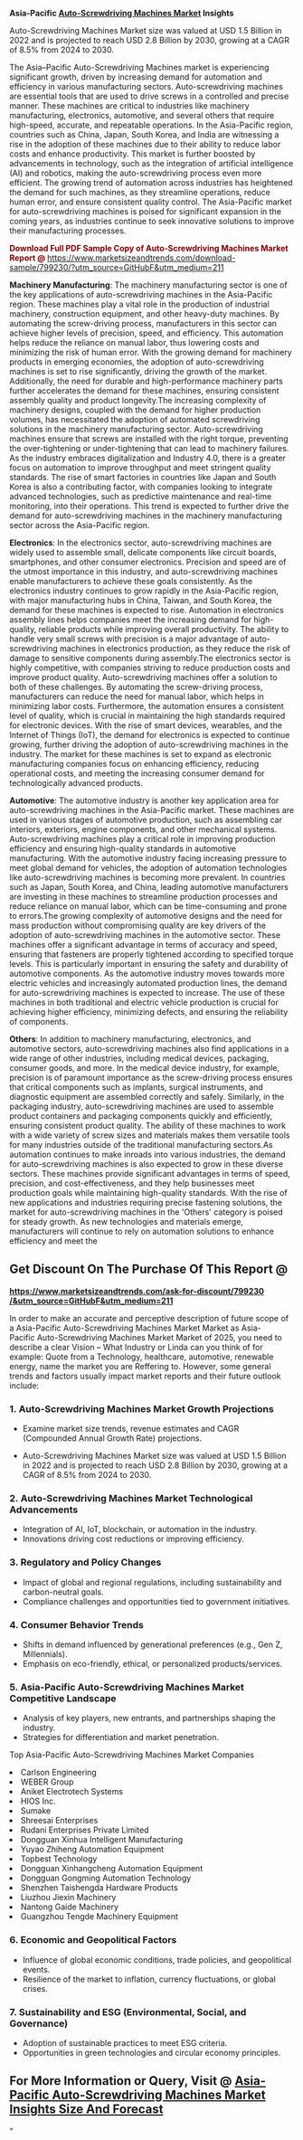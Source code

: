 <p><strong>Asia-Pacific&nbsp;<a href=""https://www.marketsizeandtrends.com/download-sample/799230/&amp;utm_source=GitHubF&amp;utm_medium=211"">Auto-Screwdriving Machines Market</a> Insights</strong></p><p>Auto-Screwdriving Machines Market size was valued at USD 1.5 Billion in 2022 and is projected to reach USD 2.8 Billion by 2030, growing at a CAGR of 8.5% from 2024 to 2030.</p><p><p>The Asia–Pacific Auto-Screwdriving Machines market is experiencing significant growth, driven by increasing demand for automation and efficiency in various manufacturing sectors. Auto-screwdriving machines are essential tools that are used to drive screws in a controlled and precise manner. These machines are critical to industries like machinery manufacturing, electronics, automotive, and several others that require high-speed, accurate, and repeatable operations. In the Asia-Pacific region, countries such as China, Japan, South Korea, and India are witnessing a rise in the adoption of these machines due to their ability to reduce labor costs and enhance productivity. This market is further boosted by advancements in technology, such as the integration of artificial intelligence (AI) and robotics, making the auto-screwdriving process even more efficient. The growing trend of automation across industries has heightened the demand for such machines, as they streamline operations, reduce human error, and ensure consistent quality control. The Asia-Pacific market for auto-screwdriving machines is poised for significant expansion in the coming years, as industries continue to seek innovative solutions to improve their manufacturing processes. <p><strong><span style="color: #800000;">Download Full PDF Sample Copy of Auto-Screwdriving Machines Market Report @</span>&nbsp;</strong><a href="https://www.marketsizeandtrends.com/download-sample/799230/?utm_source=GitHubF&amp;utm_medium=211" target="_blank">https://www.marketsizeandtrends.com/download-sample/799230/?utm_source=GitHubF&amp;utm_medium=211</a></p></p><p><strong>Machinery Manufacturing</strong>: The machinery manufacturing sector is one of the key applications of auto-screwdriving machines in the Asia-Pacific region. These machines play a vital role in the production of industrial machinery, construction equipment, and other heavy-duty machines. By automating the screw-driving process, manufacturers in this sector can achieve higher levels of precision, speed, and efficiency. This automation helps reduce the reliance on manual labor, thus lowering costs and minimizing the risk of human error. With the growing demand for machinery products in emerging economies, the adoption of auto-screwdriving machines is set to rise significantly, driving the growth of the market. Additionally, the need for durable and high-performance machinery parts further accelerates the demand for these machines, ensuring consistent assembly quality and product longevity.The increasing complexity of machinery designs, coupled with the demand for higher production volumes, has necessitated the adoption of automated screwdriving solutions in the machinery manufacturing sector. Auto-screwdriving machines ensure that screws are installed with the right torque, preventing the over-tightening or under-tightening that can lead to machinery failures. As the industry embraces digitalization and Industry 4.0, there is a greater focus on automation to improve throughput and meet stringent quality standards. The rise of smart factories in countries like Japan and South Korea is also a contributing factor, with companies looking to integrate advanced technologies, such as predictive maintenance and real-time monitoring, into their operations. This trend is expected to further drive the demand for auto-screwdriving machines in the machinery manufacturing sector across the Asia-Pacific region.</p><p><strong>Electronics</strong>: In the electronics sector, auto-screwdriving machines are widely used to assemble small, delicate components like circuit boards, smartphones, and other consumer electronics. Precision and speed are of the utmost importance in this industry, and auto-screwdriving machines enable manufacturers to achieve these goals consistently. As the electronics industry continues to grow rapidly in the Asia-Pacific region, with major manufacturing hubs in China, Taiwan, and South Korea, the demand for these machines is expected to rise. Automation in electronics assembly lines helps companies meet the increasing demand for high-quality, reliable products while improving overall productivity. The ability to handle very small screws with precision is a major advantage of auto-screwdriving machines in electronics production, as they reduce the risk of damage to sensitive components during assembly.The electronics sector is highly competitive, with companies striving to reduce production costs and improve product quality. Auto-screwdriving machines offer a solution to both of these challenges. By automating the screw-driving process, manufacturers can reduce the need for manual labor, which helps in minimizing labor costs. Furthermore, the automation ensures a consistent level of quality, which is crucial in maintaining the high standards required for electronic devices. With the rise of smart devices, wearables, and the Internet of Things (IoT), the demand for electronics is expected to continue growing, further driving the adoption of auto-screwdriving machines in the industry. The market for these machines is set to expand as electronic manufacturing companies focus on enhancing efficiency, reducing operational costs, and meeting the increasing consumer demand for technologically advanced products.</p><p><strong>Automotive</strong>: The automotive industry is another key application area for auto-screwdriving machines in the Asia-Pacific market. These machines are used in various stages of automotive production, such as assembling car interiors, exteriors, engine components, and other mechanical systems. Auto-screwdriving machines play a critical role in improving production efficiency and ensuring high-quality standards in automotive manufacturing. With the automotive industry facing increasing pressure to meet global demand for vehicles, the adoption of automation technologies like auto-screwdriving machines is becoming more prevalent. In countries such as Japan, South Korea, and China, leading automotive manufacturers are investing in these machines to streamline production processes and reduce reliance on manual labor, which can be time-consuming and prone to errors.The growing complexity of automotive designs and the need for mass production without compromising quality are key drivers of the adoption of auto-screwdriving machines in the automotive sector. These machines offer a significant advantage in terms of accuracy and speed, ensuring that fasteners are properly tightened according to specified torque levels. This is particularly important in ensuring the safety and durability of automotive components. As the automotive industry moves towards more electric vehicles and increasingly automated production lines, the demand for auto-screwdriving machines is expected to increase. The use of these machines in both traditional and electric vehicle production is crucial for achieving higher efficiency, minimizing defects, and ensuring the reliability of components.</p><p><strong>Others</strong>: In addition to machinery manufacturing, electronics, and automotive sectors, auto-screwdriving machines also find applications in a wide range of other industries, including medical devices, packaging, consumer goods, and more. In the medical device industry, for example, precision is of paramount importance as the screw-driving process ensures that critical components such as implants, surgical instruments, and diagnostic equipment are assembled correctly and safely. Similarly, in the packaging industry, auto-screwdriving machines are used to assemble product containers and packaging components quickly and efficiently, ensuring consistent product quality. The ability of these machines to work with a wide variety of screw sizes and materials makes them versatile tools for many industries outside of the traditional manufacturing sectors.As automation continues to make inroads into various industries, the demand for auto-screwdriving machines is also expected to grow in these diverse sectors. These machines provide significant advantages in terms of speed, precision, and cost-effectiveness, and they help businesses meet production goals while maintaining high-quality standards. With the rise of new applications and industries requiring precise fastening solutions, the market for auto-screwdriving machines in the 'Others' category is poised for steady growth. As new technologies and materials emerge, manufacturers will continue to rely on automation solutions to enhance efficiency and meet the</p><h2><strong>Get Discount On The Purchase Of This Report @&nbsp;</strong></h2><p><strong><a href=""https://www.marketsizeandtrends.com/ask-for-discount/799230/&amp;utm_source=GitHubF&amp;utm_medium=211"" target=""_blank"">https://www.marketsizeandtrends.com/ask-for-discount/799230<br />/&amp;utm_source=GitHubF&amp;utm_medium=211</a></strong></p><p>In order to make an accurate and perceptive description of future scope of a Asia-Pacific&nbsp;Auto-Screwdriving Machines Market Market as Asia-Pacific&nbsp;Auto-Screwdriving Machines Market Market of 2025, you need to describe a clear Vision &ndash; What Industry or Linda can you think of for example: Quote from a Technology, healthcare, automotive, renewable energy, name the market you are Reffering to. However, some general trends and factors usually impact market reports and their future outlook include:</p><h3>1.&nbsp;<strong>Auto-Screwdriving Machines Market Growth Projections</strong></h3><ul><li>Examine market size trends, revenue estimates and CAGR (Compounded Annual Growth Rate) projections.</li><li><p>Auto-Screwdriving Machines Market size was valued at USD 1.5 Billion in 2022 and is projected to reach USD 2.8 Billion by 2030, growing at a CAGR of 8.5% from 2024 to 2030.</p></li></ul><h3>2.&nbsp;<strong>Auto-Screwdriving Machines Market Technological Advancements</strong></h3><ul><li>Integration of AI, IoT, blockchain, or automation in the industry.</li><li>Innovations driving cost reductions or improving efficiency.</li></ul><h3>3.&nbsp;<strong>Regulatory and Policy Changes</strong></h3><ul><li>Impact of global and regional regulations, including sustainability and carbon-neutral goals.</li><li>Compliance challenges and opportunities tied to government initiatives.</li></ul><h3>4.&nbsp;<strong>Consumer Behavior Trends</strong></h3><ul><li>Shifts in demand influenced by generational preferences (e.g., Gen Z, Millennials).</li><li>Emphasis on eco-friendly, ethical, or personalized products/services.</li></ul><h3>5.&nbsp;<strong>Asia-Pacific Auto-Screwdriving Machines Market Competitive Landscape</strong></h3><ul><li>Analysis of key players, new entrants, and partnerships shaping the industry.</li><li>Strategies for differentiation and market penetration.</li></ul><p data-pm-slice=""1 1 []"">Top Asia-Pacific Auto-Screwdriving Machines Market Companies</p><div data-test-id=""""><p><li>Carlson Engineering</li><li> WEBER Group</li><li> Aniket Electrotech Systems</li><li> HIOS Inc.</li><li> Sumake</li><li> Shreesai Enterprises</li><li> Rudani Enterprises Private Limited</li><li> Dongguan Xinhua Intelligent Manufacturing</li><li> Yuyao Zhiheng Automation Equipment</li><li> Topbest Technology</li><li> Dongguan Xinhangcheng Automation Equipment</li><li> Dongguan Gongming Automation Technology</li><li> Shenzhen Taishengda Hardware Products</li><li> Liuzhou Jiexin Machinery</li><li> Nantong Gaide Machinery</li><li> Guangzhou Tengde Machinery Equipment</li></p></div><h3>6.&nbsp;<strong>Economic and Geopolitical Factors</strong></h3><ul><li>Influence of global economic conditions, trade policies, and geopolitical events.</li><li>Resilience of the market to inflation, currency fluctuations, or global crises.</li></ul><h3>7.&nbsp;<strong>Sustainability and ESG (Environmental, Social, and Governance)</strong></h3><ul><li>Adoption of sustainable practices to meet ESG criteria.</li><li>Opportunities in green technologies and circular economy principles.</li></ul><h2><strong>For More Information or Query, Visit @&nbsp;</strong><a href=""https://www.verifiedmarketreports.com/product/auto-screwdriving-machines-market/"" target=""_blank"">Asia-Pacific Auto-Screwdriving Machines Market Insights Size And Forecast</a></h2>"
